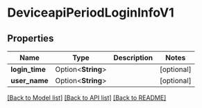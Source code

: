 # DeviceapiPeriodLoginInfoV1

## Properties

Name | Type | Description | Notes
------------ | ------------- | ------------- | -------------
**login_time** | Option<**String**> |  | [optional]
**user_name** | Option<**String**> |  | [optional]

[[Back to Model list]](./README.md#documentation-for-models) [[Back to API list]](./README.md#documentation-for-api-endpoints) [[Back to README]](../README.md)
